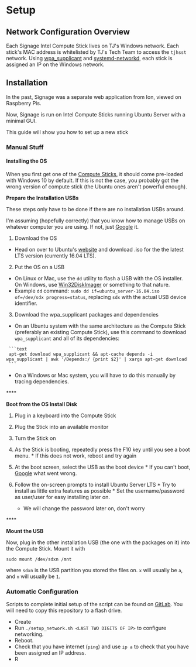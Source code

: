 # Setup

## Network Configuration Overview

Each Signage Intel Compute Stick lives on TJ's Windows network.  Each stick's MAC address is whitelisted by TJ's Tech Team to access the `tjhsst` network.  Using [wpa\_supplicant](https://wiki.archlinux.org/index.php/WPA_supplicant) and [systemd-networkd](https://wiki.archlinux.org/index.php/Systemd-networkd),  each stick is assigned an IP on the Windows network.  

## Installation

In the past, Signage was a separate web application from Ion, viewed on Raspberry Pis.

Now, Signage is run on Intel Compute Sticks running Ubuntu Server with a minimal GUI.

This guide will show you how to set up a new stick

### Manual Stuff

#### Installing the OS

When you first get one of the [Compute Sticks](https://livedoc.tjhsst.edu/wiki/Compute_Sticks), it should come pre-loaded with Windows 10 by default. If this is not the case, you probably got the wrong version of compute stick \(the Ubuntu ones aren't powerful enough\).

**Prepare the Installation USBs**

These steps only have to be done if there are no installation USBs around.

I'm assuming \(hopefully correctly\) that you know how to manage USBs on whatever computer you are using. If not, just [Google](https://bing.com) it.

1.  Download the OS
   *  Head on over to Ubuntu's [website](https://ubuntu.com/download/server) and download .iso for the the latest LTS version \(currently 16.04 LTS\).
2.  Put the OS on a USB
   *  On Linux or Mac, use the `dd` utility to flash a USB with the OS installer. On Windows, use [Win32DiskImager](https://sourceforge.net/projects/win32diskimager/::) or something to that nature.
   *  Example `dd` command: `sudo dd if=ubuntu_server-16.04.iso of=/dev/sdx progress=status`, replacing `sdx` with the actual USB device identifier.
3.  Download the wpa\_supplicant packages and dependencies

   *  On an Ubuntu system with the same architecture as the Compute Stick \(preferably an existing Compute Stick\), use this command to download `wpa_supplicant` and all of its dependencies:

     ```text
     apt-get download wpa_supplicant && apt-cache depends -i wpa_supplicant | awk '/Depends:/ {print $2}' | xargs apt-get download
     ```

   *  On a Windows or Mac system, you will have to do this manually by tracing dependencies.

   \*\*\*\*

   **Boot from the OS Install Disk**

   1.  Plug in a keyboard into the Compute Stick
   2.  Plug the Stick into an available monitor
   3.  Turn the Stick on
   4.  As the Stick is booting, repeatedly press the F10 key until you see a boot menu.
      *  If this does not work, reboot and try again
   5.  At the boot screen, select the USB as the boot device
      *  If you can't boot, [Google](https://bing.com) what went wrong.
   6.  Follow the on-screen prompts to install Ubuntu Server LTS
      *  Try to install as little extra features as possible
      *  Set the username/password as user/user for easy installing later on.

        *  We will change the password later on, don't worry

   \*\*\*\*

**Mount the USB**

Now, plug in the other installation USB \(the one with the packages on it\) into the Compute Stick. Mount it with

```text
sudo mount /dev/sdxn /mnt
```

where `sdxn` is the USB partition you stored the files on. `x` will usually be `a`, and `n` will usually be `1`.



### Automatic Configuration

Scripts to complete initial setup of the script can be found on [GitLab](https://gitlab.tjhsst.edu/signage3/cs-config).  You will need to copy this repository to a flash drive.

* Create 
* Run `./setup_network.sh <LAST TWO DIGITS OF IP>` to configure  networking.
* Reboot.
* Check that you have internet \(`ping`\) and use `ip a` to check that you have been assigned an IP address.
* R



